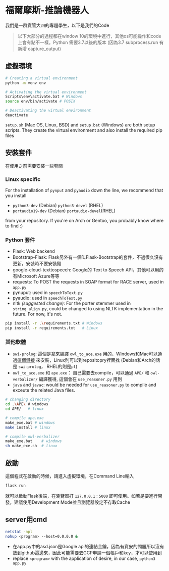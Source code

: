 # 福爾摩斯-推論機器人

我們是一群資管大四的專題學生，以下是我們的Code

> 以下大部分的過程都在window 10的環境中進行，其他os可能操作和code上會有點不一樣。Python 需要3.7以後的版本 (因為3.7 subprocess.run 有新增 capture_output)

## 虛擬環境

```bash
# Creating a virtual environment
python -m venv env

# Activating the virtual environment
Scripts\env\activate.bat # Windows
source env/bin/activate # POSIX

# Deactivating the virtual environment
deactivate
```

`setup.sh` (Mac OS, Linux, BSD) and `setup.bat` (Windows) are both setup scripts. They create the virtual environment and also install the required pip files

## 安裝套件

在使用之前需要安裝一些套間

### Linux specific

For the installation of `pynput` and `pyaudio` down the line, we recommend that you install 

- `python3-dev` (Debian) `python3-devel` (RHEL) 
- `portaudio19-dev` (Debian) `portaudio-devel`(RHEL)

from your repository. If you're on Arch or Gentoo, you probably know where to find :)

### Python 套件

- Flask: Web backend
- Bootstrap-Flask: Flask另外有一個叫Flask-Bootstrap的套件，不過很久沒有更新，安裝時不要安裝錯
- google-cloud-texttospeech: Google的 Text to Speech API，其他可以用的有Microsoft Azure等等
- requests: To POST the requests in SOAP format for RACE server, used in `app.py`
- pynuput: used in `speechToText.py`
- pyaudio: used in `speechToText.py`
- nltk *(suggested change)*: For the porter stemmer used in `string_align.py`, could be changed to using NLTK implementation in the future. For now, it's not.

```bash
pip install -r .\requirements.txt # Windows
pip install -r requirements.txt   # Linux
```

### 其他軟體

- `swi-prolog`: 這個是拿來編譯 `owl_to_ace.exe` 用的，Windows和Mac可以通過[這個鏈接](https://www.swi-prolog.org/) 來安裝，Linux則可以到repositopry裡面找 (Debian和Arch的話是 `swi-prolog`， RHEL的則是`pl`)
- `owl_to_ace.exe` 和 `ape.exe`： 自己需要去compile，可以通過 `APE/` 和 `owl-verbalizer/` 編譯獲得, 這個會在 `use_reasoner.py` 用到
- `java` and `javac`: would be needed for `use_reasoner.py` to compile and exceute the related Java files.

```bash
# changing directory
cd .\APE\ # windows
cd APE/   # linux

# compile ape.exe
make_exe.bat # windows
make install # linux

# compile owl-verbalizer
make_exe.bat    # windows
sh make_exe.sh  # linux
```

## 啟動

這個程式在啟動的時候，請進入虛擬環境，在Command Line輸入 

```bash
flask run
```

就可以啟動Flask後端，在瀏覽器打 `127.0.0.1：5000` 即可使用。如若是要進行開發，建議使用Development Mode並且瀏覽器設定不存取Cache

## server用cmd

```bash
netstat -npl
nohup <program> --host=0.0.0.0 &
```

- 在app.py中的asd.json是Google api的連結金鑰，因為有資安的問題所以沒有放到github這邊來，因此可能需要去GCP申請一個帳戶和key，才可以使用到
- replace `<program>` with the application of desire, in our case, `python3 app.py`
